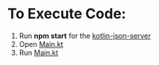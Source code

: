 # To Execute Code:
1. Run **npm start** for the [kotlin-json-server](https://github.com/TW-Android-Junior-Training/kotlin-json-server)
2. Open [Main.kt](https://github.com/NikitaBachhas/kotlin-basic-assignment-2/blob/master/src/main/kotlin/Main.kt)
3. Run [Main.kt](https://github.com/NikitaBachhas/kotlin-basic-assignment-2/blob/master/src/main/kotlin/Main.kt)
